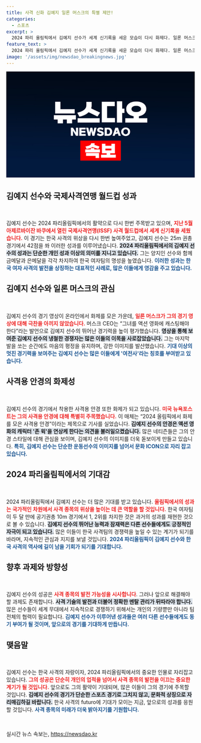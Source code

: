 ```yaml
---
title: 사격 신화 김예지 일론 머스크의 특별 제안!
categories:
  - 스포츠
excerpt: >
  2024 파리 올림픽에서 김예지 선수가 세계 신기록을 세운 모습이 다시 화제다. 일론 머스크가 액션 영화 캐스팅을 제안하며 극찬한 그녀의 모습과 독특한 사격용 안경이 SNS에서 논란을 불러일으키고 있다.
feature_text: >
  2024 파리 올림픽에서 김예지 선수가 세계 신기록을 세운 모습이 다시 화제다. 일론 머스크가 액션 영화 캐스팅을 제안하며 극찬한 그녀의 모습과 독특한 사격용 안경이 SNS에서 논란을 불러일으키고 있다.
image: '/assets/img/newsdao_breakingnews.jpg'
---
```


<p><img src="/assets/img/newsdao_breakingnews.jpg" alt="firstkoreanews 속보" /></p>

<h2 data-ke-size="size26">김예지 선수와 국제사격연맹 월드컵 성과</h2>

<p data-ke-size="size16">&nbsp;</p>

<p>김예지 선수는 2024 파리올림픽에서의 활약으로 다시 한번 주목받고 있으며, <b><span style="color: #ee2323;">지난 5월 아제르바이잔 바쿠에서 열린 국제사격연맹(ISSF) 사격 월드컵에서 세계 신기록을 세웠습니다.</span></b> 이 경기는 한국 사격의 위상을 다시 한번 높여주었고, 김예지 선수는 25m 권총 경기에서 42점을 쏴 이러한 성과를 이루어냈습니다. <b><span style="background-color: #21538527;">2024 파리올림픽에서의 김예지 선수의 성과는 단순한 개인 성과 이상의 의미를 지니고 있습니다.</span></b> 그는 양지인 선수와 함께 금메달과 은메달을 각각 차지하여 한국 여자팀의 명성을 높였습니다. <b><span style="color: #1a5490;">이러한 성과는 한국 여자 사격의 발전을 상징하는 대표적인 사례로, 많은 이들에게 영감을 주고 있습니다.</span></b></p>

<h2 data-ke-size="size26">김예지 선수와 일론 머스크의 관심</h2>

<p data-ke-size="size16">&nbsp;</p>

<p>김예지 선수의 경기 영상이 온라인에서 화제를 모은 가운데, <b><span style="color: #ee2323;">일론 머스크가 그의 경기 영상에 대해 극찬을 아끼지 않았습니다.</span></b> 머스크 CEO는 “그녀를 액션 영화에 캐스팅해야 한다”라는 발언으로 김예지 선수의 뛰어난 경기력을 높이 평가했습니다. <b><span style="background-color: #21538527;">영상을 통해 보여준 김예지 선수의 냉철한 경쟁자는 많은 이들의 이목을 사로잡았습니다.</span></b> 그는 마지막 발을 쏘는 순간에도 마음의 평정을 유지하며, 강한 이미지를 발산했습니다. <b><span style="color: #1a5490;">기대 이상의 멋진 경기력을 보여주는 김예지 선수는 많은 이들에게 '여전사'라는 칭호를 부여받고 있습니다.</span></b></p>

<h2 data-ke-size="size26">사격용 안경의 화제성</h2>

<p data-ke-size="size16">&nbsp;</p>

<p>김예지 선수의 경기에서 착용한 사격용 안경 또한 화제가 되고 있습니다. <b><span style="color: #ee2323;">미국 뉴욕포스트는 그의 사격용 안경에 대해 특별히 주목했습니다.</span></b> 이 매체는 “2024 올림픽에서 화제를 모은 사격용 안경”이라는 제목으로 기사를 실었습니다. <b><span style="background-color: #21538527;">김예지 선수의 안경은 액션 영화의 캐릭터 '존 윅'을 연상케 한다는 의견을 불러일으켰습니다.</span></b> 많은 네티즌들은 그의 안경 스타일에 대해 관심을 보이며, 김예지 선수의 이미지를 더욱 돋보이게 만들고 있습니다. <b><span style="color: #1a5490;">특히, 김예지 선수는 단순한 운동선수의 이미지를 넘어서 문화 ICON으로 자리 잡고 있습니다.</span></b></p>

<h2 data-ke-size="size26">2024 파리올림픽에서의 기대감</h2>

<p data-ke-size="size16">&nbsp;</p>

<p>2024 파리올림픽에서 김예지 선수는 더 많은 기대를 받고 있습니다. <b><span style="color: #ee2323;">올림픽에서의 성과는 국가적인 차원에서 사격 종목의 위상을 높이는 데 큰 역할을 할 것입니다.</span></b> 한국 여자팀이 두 달 만에 공기권총 10m 경기에서 1, 2위를 차지한 것은 과거의 성과를 재현한 것으로 볼 수 있습니다. <b><span style="background-color: #21538527;">김예지 선수의 뛰어난 능력과 잠재력은 다른 선수들에게도 긍정적인 자극이 되고 있습니다.</span></b> 많은 이들이 한국 사격팀의 경쟁력을 높일 수 있는 계기가 되기를 바라며, 지속적인 관심과 지지를 보낼 것입니다. <b><span style="color: #1a5490;">2024 파리올림픽이 김예지 선수와 한국 사격의 역사에 길이 남을 기회가 되기를 기대합니다.</span></b> </p>

<h2 data-ke-size="size26">향후 과제와 방향성</h2>

<p data-ke-size="size16">&nbsp;</p>

<p>김예지 선수의 성공은 <b><span style="color: #ee2323;">사격 종목의 발전 가능성을 시사합니다</span></b>. 그러나 앞으로 해결해야 할 과제도 존재합니다. <b><span style="background-color: #21538527;">사격 기술의 발전과 더불어 정확한 멘탈 관리가 뒤따라야 합니다.</span></b> 많은 선수들이 세계 무대에서 지속적으로 경쟁하기 위해서는 개인의 기량뿐만 아니라 팀전체의 협력이 필요합니다. <b><span style="color: #1a5490;">김예지 선수가 이루어낸 성과들은 여러 다른 선수들에게도 동기 부여가 될 것이며, 앞으로의 경기를 기대하게 만듭니다.</span></b></p>

<h2 data-ke-size="size26">맺음말</h2>

<p data-ke-size="size16">&nbsp;</p>

<p>김예지 선수는 한국 사격의 자랑이자, 2024 파리올림픽에서의 중요한 인물로 자리잡고 있습니다. <b><span style="color: #ee2323;">그의 성공은 단순히 개인의 업적을 넘어서 사격 종목의 발전을 이끄는 중요한 계기가 될 것입니다.</span></b> 앞으로도 그의 활약이 기대되며, 많은 이들이 그의 경기에 주목할 것입니다. <b><span style="background-color: #21538527;">김예지 선수의 경기가 단순한 스포츠 경기로 그치지 않고, 문화적 상징으로 자리매김하길 바랍니다.</span></b> 한국 사격의 futuro에 기대가 모이는 지금, 앞으로의 성과를 응원할 것입니다. <b><span style="color: #1a5490;">사격 종목의 미래가 더욱 밝아지기를 기원합니다.</span></b> </p>

<p data-ke-size="size16">&nbsp;</p>
실시간 뉴스 속보는, <a href="https://newsdao.kr" rel="dofollow">https://newsdao.kr</a>


